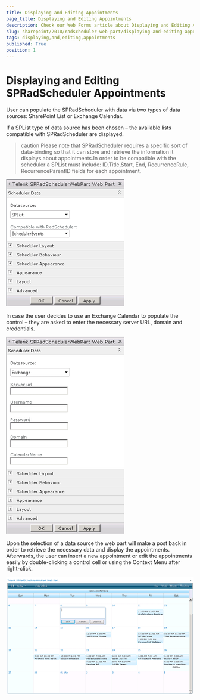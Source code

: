 ```yaml
---
title: Displaying and Editing Appointments
page_title: Displaying and Editing Appointments
description: Check our Web Forms article about Displaying and Editing Appointments.
slug: sharepoint/2010/radscheduler-web-part/displaying-and-editing-appointments
tags: displaying,and,editing,appointments
published: True
position: 1
---
```


# Displaying and Editing SPRadScheduler Appointments



User can populate the SPRadScheduler with data via two types of data sources: SharePoint List or Exchange Calendar.

If a SPList type of data source has been chosen – the available lists compatible with SPRadScheduler are displayed.

>caution Please note that SPRadScheduler requires a specific sort of data-binding so that it can store and retrieve the information it displays about appointments.In order to be compatible with the scheduler a SPList must include: ID,Title,Start, End, RecurrenceRule, RecurrenceParentID fields for each appointment.


![SPRad Scheduler-Data SourceSPList](images/SPRadScheduler-DataSourceSPList.gif)

In case the user decides to use an Exchange Calendar to populate the control – they are asked to enter the necessary server URL, domain and credentials.

![SPRad Scheduler-Data Source Exhange](images/SPRadScheduler-DataSourceExhange.gif)

Upon the selection of a data source the web part will make a post back in order to retrieve the necessary data and display the appointments. Afterwards, the user can insert a new appointment or edit the appointments easily by double-clicking a control cell or using the Context Menu after right-click.

![SPRad Sheduler-Editing](images/SPRadSheduler-Editing.gif)
